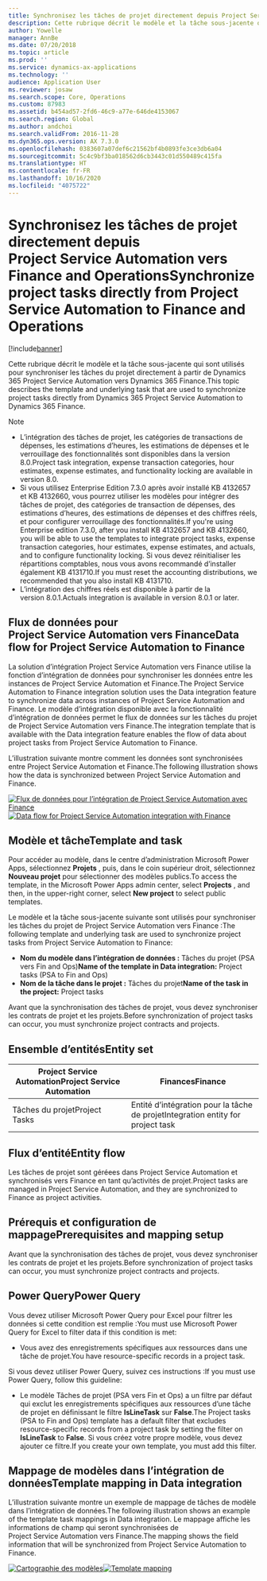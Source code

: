 ```yaml
---
title: Synchronisez les tâches de projet directement depuis Project Service Automation vers Finance and Operations
description: Cette rubrique décrit le modèle et la tâche sous-jacente qui sont utilisés pour synchroniser les tâches du projet directement à partir de Microsoft Dynamics 365 Project Service Automation vers Dynamics 365 Finance.
author: Yowelle
manager: AnnBe
ms.date: 07/20/2018
ms.topic: article
ms.prod: ''
ms.service: dynamics-ax-applications
ms.technology: ''
audience: Application User
ms.reviewer: josaw
ms.search.scope: Core, Operations
ms.custom: 87983
ms.assetid: b454ad57-2fd6-46c9-a77e-646de4153067
ms.search.region: Global
ms.author: andchoi
ms.search.validFrom: 2016-11-28
ms.dyn365.ops.version: AX 7.3.0
ms.openlocfilehash: 0383607a07def6c21562bf4b0893fe3ce3db6a04
ms.sourcegitcommit: 5c4c9bf3ba018562d6cb3443c01d550489c415fa
ms.translationtype: HT
ms.contentlocale: fr-FR
ms.lasthandoff: 10/16/2020
ms.locfileid: "4075722"
---
```

# <a name="synchronize-project-tasks-directly-from-project-service-automation-to-finance-and-operations"></a><span data-ttu-id="2e530-103">Synchronisez les tâches de projet directement depuis Project Service Automation vers Finance and Operations</span><span class="sxs-lookup"><span data-stu-id="2e530-103">Synchronize project tasks directly from Project Service Automation to Finance and Operations</span></span>

[!include[banner](../includes/banner.md)]

<span data-ttu-id="2e530-104">Cette rubrique décrit le modèle et la tâche sous-jacente qui sont utilisés pour synchroniser les tâches du projet directement à partir de Dynamics 365 Project Service Automation vers Dynamics 365 Finance.</span><span class="sxs-lookup"><span data-stu-id="2e530-104">This topic describes the template and underlying task that are used to synchronize project tasks directly from Dynamics 365 Project Service Automation to Dynamics 365 Finance.</span></span>

> [!NOTE]
> - <span data-ttu-id="2e530-105">L’intégration des tâches de projet, les catégories de transactions de dépenses, les estimations d’heures, les estimations de dépenses et le verrouillage des fonctionnalités sont disponibles dans la version 8.0.</span><span class="sxs-lookup"><span data-stu-id="2e530-105">Project task integration, expense transaction categories, hour estimates, expense estimates, and functionality locking are available in version 8.0.</span></span>
> - <span data-ttu-id="2e530-106">Si vous utilisez Enterprise Edition 7.3.0 après avoir installé KB 4132657 et KB 4132660, vous pourrez utiliser les modèles pour intégrer des tâches de projet, des catégories de transaction de dépenses, des estimations d’heures, des estimations de dépenses et des chiffres réels, et pour configurer verrouillage des fonctionnalités.</span><span class="sxs-lookup"><span data-stu-id="2e530-106">If you're using Enterprise edition 7.3.0, after you install KB 4132657 and KB 4132660, you will be able to use the templates to integrate project tasks, expense transaction categories, hour estimates, expense estimates, and actuals, and to configure functionality locking.</span></span> <span data-ttu-id="2e530-107">Si vous devez réinitialiser les répartitions comptables, nous vous avons recommandé d’installer également KB 4131710.</span><span class="sxs-lookup"><span data-stu-id="2e530-107">If you must reset the accounting distributions, we recommended that you also install KB 4131710.</span></span>
> - <span data-ttu-id="2e530-108">L’intégration des chiffres réels est disponible à partir de la version 8.0.1.</span><span class="sxs-lookup"><span data-stu-id="2e530-108">Actuals integration is available in version 8.0.1 or later.</span></span>

## <a name="data-flow-for-project-service-automation-to-finance"></a><span data-ttu-id="2e530-109">Flux de données pour Project Service Automation vers Finance</span><span class="sxs-lookup"><span data-stu-id="2e530-109">Data flow for Project Service Automation to Finance</span></span>

<span data-ttu-id="2e530-110">La solution d’intégration Project Service Automation vers Finance utilise la fonction d’intégration de données pour synchroniser les données entre les instances de Project Service Automation et Finance.</span><span class="sxs-lookup"><span data-stu-id="2e530-110">The Project Service Automation to Finance integration solution uses the Data integration feature to synchronize data across instances of Project Service Automation and Finance.</span></span> <span data-ttu-id="2e530-111">Le modèle d’intégration disponible avec la fonctionnalité d’intégration de données permet le flux de données sur les tâches du projet de Project Service Automation vers Finance.</span><span class="sxs-lookup"><span data-stu-id="2e530-111">The integration template that is available with the Data integration feature enables the flow of data about project tasks from Project Service Automation to Finance.</span></span>

<span data-ttu-id="2e530-112">L’illustration suivante montre comment les données sont synchronisées entre Project Service Automation et Finance.</span><span class="sxs-lookup"><span data-stu-id="2e530-112">The following illustration shows how the data is synchronized between Project Service Automation and Finance.</span></span>

<span data-ttu-id="2e530-113">[![Flux de données pour l’intégration de Project Service Automation avec Finance](./media/ProjectTasksFlow.png)](./media/ProjectTasksFlow.png)</span><span class="sxs-lookup"><span data-stu-id="2e530-113">[![Data flow for Project Service Automation integration with Finance](./media/ProjectTasksFlow.png)](./media/ProjectTasksFlow.png)</span></span>

## <a name="template-and-task"></a><span data-ttu-id="2e530-114">Modèle et tâche</span><span class="sxs-lookup"><span data-stu-id="2e530-114">Template and task</span></span>

<span data-ttu-id="2e530-115">Pour accéder au modèle, dans le centre d’administration Microsoft Power Apps, sélectionnez **Projets** , puis, dans le coin supérieur droit, sélectionnez **Nouveau projet** pour sélectionner des modèles publics.</span><span class="sxs-lookup"><span data-stu-id="2e530-115">To access the template, in the Microsoft Power Apps admin center, select **Projects** , and then, in the upper-right corner, select **New project** to select public templates.</span></span>

<span data-ttu-id="2e530-116">Le modèle et la tâche sous-jacente suivante sont utilisés pour synchroniser les tâches du projet de Project Service Automation vers Finance :</span><span class="sxs-lookup"><span data-stu-id="2e530-116">The following template and underlying task are used to synchronize project tasks from Project Service Automation to Finance:</span></span>

- <span data-ttu-id="2e530-117">**Nom du modèle dans l’intégration de données :** Tâches du projet (PSA vers Fin and Ops)</span><span class="sxs-lookup"><span data-stu-id="2e530-117">**Name of the template in Data integration:** Project tasks (PSA to Fin and Ops)</span></span>
- <span data-ttu-id="2e530-118">**Nom de la tâche dans le projet :** Tâches du projet</span><span class="sxs-lookup"><span data-stu-id="2e530-118">**Name of the task in the project:** Project tasks</span></span>

<span data-ttu-id="2e530-119">Avant que la synchronisation des tâches de projet, vous devez synchroniser les contrats de projet et les projets.</span><span class="sxs-lookup"><span data-stu-id="2e530-119">Before synchronization of project tasks can occur, you must synchronize project contracts and projects.</span></span>

## <a name="entity-set"></a><span data-ttu-id="2e530-120">Ensemble d’entités</span><span class="sxs-lookup"><span data-stu-id="2e530-120">Entity set</span></span>

| <span data-ttu-id="2e530-121">Project Service Automation</span><span class="sxs-lookup"><span data-stu-id="2e530-121">Project Service Automation</span></span> | <span data-ttu-id="2e530-122">Finances</span><span class="sxs-lookup"><span data-stu-id="2e530-122">Finance</span></span>                             |
|----------------------------|-------------------------------------|
| <span data-ttu-id="2e530-123">Tâches du projet</span><span class="sxs-lookup"><span data-stu-id="2e530-123">Project Tasks</span></span>              | <span data-ttu-id="2e530-124">Entité d’intégration pour la tâche de projet</span><span class="sxs-lookup"><span data-stu-id="2e530-124">Integration entity for project task</span></span> |

## <a name="entity-flow"></a><span data-ttu-id="2e530-125">Flux d’entité</span><span class="sxs-lookup"><span data-stu-id="2e530-125">Entity flow</span></span>

<span data-ttu-id="2e530-126">Les tâches de projet sont géréees dans Project Service Automation et synchronisés vers Finance en tant qu’activités de projet.</span><span class="sxs-lookup"><span data-stu-id="2e530-126">Project tasks are managed in Project Service Automation, and they are synchronized to Finance as project activities.</span></span>

## <a name="prerequisites-and-mapping-setup"></a><span data-ttu-id="2e530-127">Prérequis et configuration de mappage</span><span class="sxs-lookup"><span data-stu-id="2e530-127">Prerequisites and mapping setup</span></span>

<span data-ttu-id="2e530-128">Avant que la synchronisation des tâches de projet, vous devez synchroniser les contrats de projet et les projets.</span><span class="sxs-lookup"><span data-stu-id="2e530-128">Before synchronization of project tasks can occur, you must synchronize project contracts and projects.</span></span>

## <a name="power-query"></a><span data-ttu-id="2e530-129">Power Query</span><span class="sxs-lookup"><span data-stu-id="2e530-129">Power Query</span></span>

<span data-ttu-id="2e530-130">Vous devez utiliser Microsoft Power Query pour Excel pour filtrer les données si cette condition est remplie :</span><span class="sxs-lookup"><span data-stu-id="2e530-130">You must use Microsoft Power Query for Excel to filter data if this condition is met:</span></span>

- <span data-ttu-id="2e530-131">Vous avez des enregistrements spécifiques aux ressources dans une tâche de projet.</span><span class="sxs-lookup"><span data-stu-id="2e530-131">You have resource-specific records in a project task.</span></span>

<span data-ttu-id="2e530-132">Si vous devez utiliser Power Query, suivez ces instructions :</span><span class="sxs-lookup"><span data-stu-id="2e530-132">If you must use Power Query, follow this guideline:</span></span>

- <span data-ttu-id="2e530-133">Le modèle Tâches de projet (PSA vers Fin et Ops) a un filtre par défaut qui exclut les enregistrements spécifiques aux ressources d’une tâche de projet en définissant le filtre **IsLineTask** sur **False**.</span><span class="sxs-lookup"><span data-stu-id="2e530-133">The Project tasks (PSA to Fin and Ops) template has a default filter that excludes resource-specific records from a project task by setting the filter on **IsLineTask** to **False**.</span></span> <span data-ttu-id="2e530-134">Si vous créez votre propre modèle, vous devez ajouter ce filtre.</span><span class="sxs-lookup"><span data-stu-id="2e530-134">If you create your own template, you must add this filter.</span></span>

## <a name="template-mapping-in-data-integration"></a><span data-ttu-id="2e530-135">Mappage de modèles dans l’intégration de données</span><span class="sxs-lookup"><span data-stu-id="2e530-135">Template mapping in Data integration</span></span>

<span data-ttu-id="2e530-136">L’illustration suivante montre un exemple de mappage de tâches de modèle dans l’intégration de données.</span><span class="sxs-lookup"><span data-stu-id="2e530-136">The following illustration shows an example of the template task mappings in Data integration.</span></span> <span data-ttu-id="2e530-137">Le mappage affiche les informations de champ qui seront synchronisées de Project Service Automation vers Finance.</span><span class="sxs-lookup"><span data-stu-id="2e530-137">The mapping shows the field information that will be synchronized from Project Service Automation to Finance.</span></span>

<span data-ttu-id="2e530-138">[![Cartographie des modèles](./media/ProjectTasksMapping.png)](./media/ProjectTasksMapping.png)</span><span class="sxs-lookup"><span data-stu-id="2e530-138">[![Template mapping](./media/ProjectTasksMapping.png)](./media/ProjectTasksMapping.png)</span></span>
